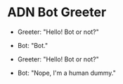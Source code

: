 # ADN Bot Greeter

* Greeter: "Hello! Bot or not?"
* Bot: "Bot."

* Greeter: "Hello! Bot or not?"
* Bot: "Nope, I'm a human dummy."

